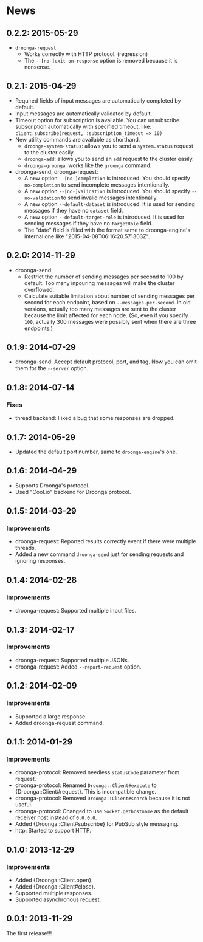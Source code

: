 # News

## 0.2.2: 2015-05-29

 * `droonga-request`
   * Works correctly with HTTP protocol. (regression)
   * The `--[no-]exit-on-response` option is removed because it is nonsense.

## 0.2.1: 2015-04-29

 * Required fields of input messages are automatically completed by default.
 * Input messages are automatically validated by default.
 * Timeout option for subscription is available.
   You can unsubscribe subscription automatically with specified timeout, like:
   `client.subscribe(request, :subscription_timeout => 10)`
 * New utility commands are available as shorthand.
   * `droonga-system-status`: allows you to send a `system.status` request to the cluster easily.
   * `droonga-add`: allows you to send an `add` request to the cluster easily.
   * `droonga-groonga`: works like the `groonga` command.
 * droonga-send, droonga-request:
   * A new option `--[no-]completion` is introduced.
     You should specify `--no-completion` to send incomplete messages intentionally.
   * A new option `--[no-]validation` is introduced.
     You should specify `--no-validation` to send invalid messages intentionally.
   * A new option `--default-dataset` is introduced.
     It is used for sending messages if they have no `dataset` field.
   * A new option `--default-target-role` is introduced.
     It is used for sending messages if they have no `targetRole` field.
   * The "date" field is filled with the format same to droonga-engine's internal one
     like "2015-04-08T06:16:20.571303Z".

## 0.2.0: 2014-11-29

 * droonga-send:
   * Restrict the number of sending messages per second to 100 by default.
     Too many inpouring messages will make the cluster overflowed.
   * Calculate suitable limitation about number of sending messages per second
     for each endpoint, based on `--messages-per-second`.
     In old versions, actually too many messages are sent to the cluster
     because the limit affected for each node. (So, even if you specify `100`,
     actually 300 messages were possibly sent when there are three endpoints.)

## 0.1.9: 2014-07-29

 * droonga-send: Accept default protocol, port, and tag. Now you can omit them for the `--server` option.

## 0.1.8: 2014-07-14

### Fixes

  * thread backend: Fixed a bug that some responses are dropped.

## 0.1.7: 2014-05-29

 * Updated the default port number, same to `droonga-engine`'s one.

## 0.1.6: 2014-04-29

 * Supports Droonga's protocol.
 * Used "Cool.io" backend for Droonga protocol.

## 0.1.5: 2014-03-29

### Improvements

  * droonga-request: Reported results correctly event if there were multiple threads.
  * Added a new command `droonga-send` just for sending requests and ignoring responses.

## 0.1.4: 2014-02-28

### Improvements

  * droonga-request: Supported multiple input files.

## 0.1.3: 2014-02-17

### Improvements

  * droonga-request: Supported multiple JSONs.
  * droonga-request: Added `--report-request` option.

## 0.1.2: 2014-02-09

### Improvements

  * Supported a large response.
  * Added droonga-request command.

## 0.1.1: 2014-01-29

### Improvements

  * droonga-protocol: Removed needless `statusCode` parameter from request.
  * droonga-protocol: Renamed `Droonga::Client#execute` to
    {Droonga::Client#request}. This is incompatible change.
  * droonga-protocol: Removed `Droonga::Client#search` because it is
    not useful.
  * droonga-protocol: Changed to use `Socket.gethostname` as the
    default receiver host instead of `0.0.0.0`.
  * Added {Droonga::Client#subscribe} for PubSub style messaging.
  * http: Started to support HTTP.

## 0.1.0: 2013-12-29

### Improvements

  * Added {Droonga::Client.open}.
  * Added {Droonga::Client#close}.
  * Supported multiple responses.
  * Supported asynchronous request.

## 0.0.1: 2013-11-29

The first release!!!
